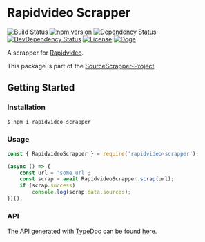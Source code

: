 # Rapidvideo Scrapper

[![Build Status](https://travis-ci.org/OpenByteDev/SourceScrapper.svg?branch=master)](https://travis-ci.org/OpenByteDev/SourceScrapper)
[![npm version](https://badge.fury.io/js/rapidvideo-scrapper.svg)](https://www.npmjs.com/package/rapidvideo-scrapper)
[![Dependency Status](https://david-dm.org/OpenByteDev/SourceScrapper/status.svg?path=packages%2Frapidvideo)](https://david-dm.org/OpenByteDev/SourceScrapper?path=packages%2Frapidvideo)
[![DevDependency Status](https://david-dm.org/OpenByteDev/SourceScrapper/dev-status.svg?path=packages%2Frapidvideo)](https://david-dm.org/OpenByteDev/SourceScrapper?path=packages%2Frapidvideo&type=dev)
[![License](https://img.shields.io/github/license/mashape/apistatus.svg)](https://opensource.org/licenses/MIT)
[![Doge](https://img.shields.io/badge/doge-wow-yellow.svg)]()

A scrapper for [Rapidvideo](https://www.rapidvideo.com/).

This package is part of the [SourceScrapper-Project](https://github.com/OpenByteDev/SourceScrapper).


## Getting Started
### Installation
```bash
$ npm i rapidvideo-scrapper
```


### Usage

```js
const { RapidvideoScrapper } = require('rapidvideo-scrapper');

(async () => {
    const url = 'some url';
    const scrap = await RapidvideoScrapper.scrap(url);
    if (scrap.success)
        console.log(scrap.data.sources);
})();
```


### API
The API generated with [TypeDoc](http://typedoc.org/) can be found [here](https://openbytedev.github.io/SourceScrapper/packages/rapidvideo/docs/).
